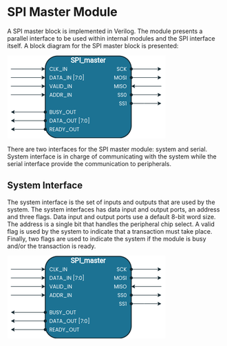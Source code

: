 # SPI Master Module

A SPI master block is implemented in Verilog. The module presents a parallel interface to be used within internal modules and the SPI interface itself. A block diagram for the SPI master block is presented:

![SPI master block diagram](img/SPI_master.png)

There are two interfaces for the SPI master module: system and serial. System interface is in charge of communicating with the system while the serial interface provide the communication to peripherals.

## System Interface
The system interface is the set of inputs and outputs that are used by the system. The system interfaces has data input and output ports, an address and three flags. Data input and output ports use a default 8-bit word size. The address is a single bit that handles the peripheral chip select. A valid flag is used by the system to indicate that a transaction must take place. Finally, two flags are used to indicate the system if the module is busy and/or the transaction is ready.

![SPI master system interface protocol](img/SPI_master.png)
